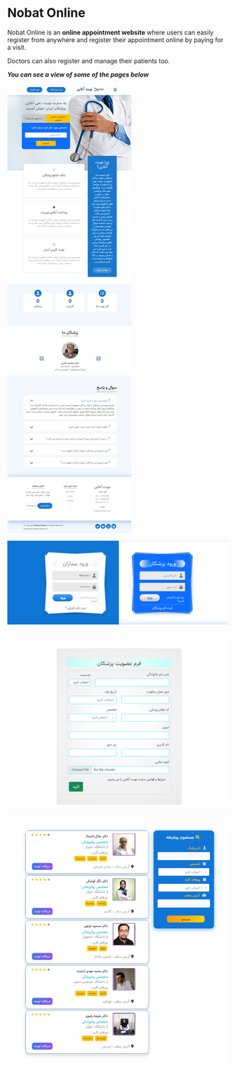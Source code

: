 # Nobat Online

Nobat Online is an **online appointment website** where users can easily register from anywhere and register their appointment online by paying for a visit.

Doctors can also register and manage their patients too.

***You can see a view of some of the pages below***

![ScreenShot from this project](/src/images/1.png) &nbsp; 

![ScreenShot from this project](/src/images/2.png) &nbsp; 

![ScreenShot from this project](/src/images/3.png) &nbsp; 

![ScreenShot from this project](/src/images/4.png) &nbsp; 

